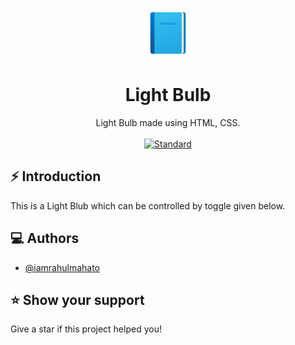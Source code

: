<p align="center">
    <img alt="" height="80" src="./img/add-readme.png">
  </a>
</p>
<h1 align="center">Light Bulb</h1>

<div align="center">
  Light Bulb made using HTML, CSS.
</div>

<br />

<div align="center">
  <!-- Standard -->
  <a href="https://standardjs.com">
    <img src="https://img.shields.io/badge/code%20style-standard-brightgreen.svg?style=flat-square"
      alt="Standard" />
  </a>
</div>

## ⚡️  Introduction
This is a Light Blub which can be controlled by toggle given below.

## ‎‍💻 Authors

- [@iamrahulmahato](https://www.github.com/iamrahulmahato)
## ⭐️ Show your support

Give a star if this project helped you!

